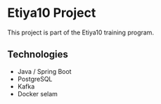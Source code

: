 # Etiya10 Project

This project is part of the Etiya10 training program.

## Technologies
- Java / Spring Boot
- PostgreSQL
- Kafka
- Docker
selam